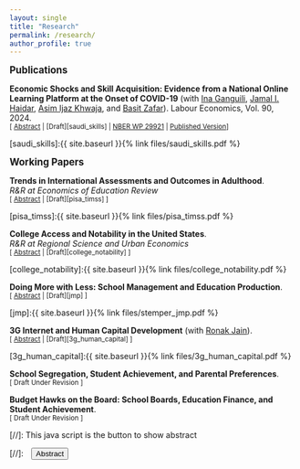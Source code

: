 ```yaml
---
layout: single
title: "Research"
permalink: /research/
author_profile: true
---
```



<span style="font-size: 1.2em; font-weight: bold;">Publications</span>

**Economic Shocks and Skill Acquisition: Evidence from a National Online Learning Platform at the Onset of COVID-19** (with [Ina Ganguili](https://blogs.umass.edu/iganguli/), [Jamal I. Haidar](https://scholar.harvard.edu/haidar/home), [Asim Ijaz Khwaja](https://khwaja.scholar.harvard.edu/), and [Basit Zafar](https://sites.google.com/site/basitakzafar/)). Labour Economics, Vol. 90, 2024.  <br/>
<small>[ <a href="#/" onclick="visib('saudi_skills')">Abstract</a> | [Draft][saudi_skills] | [NBER WP 29921][saudi_skills_nber] | [Published Version](https://www.sciencedirect.com/science/article/pii/S0927537124000708)]</small>

<div id="saudi_skills" style="display: none; text-align: justify; line-height: 1.2" ><small>
We study how large shocks impact individuals’ skilling decisions using data from a large, government-sponsored, online learning platform in Saudi Arabia. The onset of the COVID-19 pandemic brought about a massive increase in online skilling, and demand shifted towards courses that offered skills, such as telework, likely to be immediately valuable during the pandemic. Consistent with a model where individuals trade off reskilling costs with their expectations of future labor market conditions and their duration of work, we find that shifts into telework courses were largest for older workers. In contrast, younger workers increased enrollments in courses related to new skills, such as general, occupation-specific, and computer-related skills. Using national administrative employment data, we provide descriptive evidence that these investments in skills in early 2020 helped users maintain employment over the course of the pandemic.
</small><br><br/></div>

[saudi_skills]:{{ site.baseurl }}{% link files/saudi_skills.pdf %}

[saudi_skills_nber]: https://www.nber.org/papers/w29921

<span style="font-size: 1.2em; font-weight: bold;">Working Papers</span>

**Trends in International Assessments and Outcomes in Adulthood**. <br/> *R&R at Economics of Education Review* <br/> <small>[ <a href="#/" onclick="visib('pisa_timss')">Abstract</a> | [Draft][pisa_timss] ]</small>

<div id="pisa_timss" style="display: none; text-align: justify; line-height: 1.2" ><small>
International assessments such as PISA and TIMSS are widely used to compare the academic proficiency of adolescents across countries and over time. Do scores on these assessments predict outcomes in adulthood? Combining data from PISA, TIMSS, PIAAC, and 18 representative global surveys, I study the relative predictive power of PISA and TIMSS scores among cohorts that took both tests during adolescence. Results suggest that cohorts with higher test scores perform better on assessments of adulthood skills, obtain higher levels of education, and have higher incomes as adults. I find suggestive evidence that PISA scores exhibit a relatively stronger relationship with education and income in adulthood compared to TIMSS scores.
</small><br><br/></div>

[pisa_timss]:{{ site.baseurl }}{% link files/pisa_timss.pdf %}

**College Access and Notability in the United States**. <br/> *R&R at Regional Science and Urban Economics* <br/> <small>[ <a href="#/" onclick="visib('college_notability')">Abstract</a> | [Draft][college_notability] ]</small>

<div id="college_notability" style="display: none; text-align: justify; line-height: 1.2" ><small>
I use comprehensive geolocated data on prominent, famous, and influential Americans across various fields born throughout the 19th and 20th centuries to characterize the distribution and determinants of notability rates across the U.S. I combine this data with information on college site selection experiments—historical instances in which multiple candidate locations were considered as the sites of new colleges—to estimate the effect of college access on notability. Comparing notability rates in counties selected for a college to those in runner-up counties indicates that college placement generates a large, immediate, and persistent increase in notability rates. Analysis of biographical texts suggests that 20 to 40 percent of these effects are driven by college attendance.
</small><br><br/></div>

[college_notability]:{{ site.baseurl }}{% link files/college_notability.pdf %}


**Doing More with Less: School Management and Education Production**. <br/> <small>[ <a href="#/" onclick="visib('jmp')">Abstract</a> | [Draft][jmp] ]</small>

<div id="jmp" style="display: none; text-align: justify; line-height: 1.2" ><small>
The school superintendent is the highest-ranking executive in U.S. school districts, responsible for managing personnel decisions and overseeing regular school operations. To estimate the causal effect of superintendents on district performance, I collect data on the tenures of over 18,000 school superintendents covering over half of American public school children using a model of test score value-added that allows a superintendent’s effect to emerge over the course of their tenure within a district. Superintendent transitions between districts are leveraged to validate these estimates and to identify common practices of effective superintendents. I show that superintendents have large effects on school district performance, accounting for one-fourth of the observed differences in learning rates across districts. Top management matters most in districts where managerial flexibility is ex-ante largest: smaller districts and districts with weaker teachers unions. Effective superintendents do not change levels of district spending or staffing but instead make changes in school operations, increasing teacher turnover and reducing teacher absences. Finally, I find evidence that the link between value-added and salary for superintendents is strongest in districts with higher levels of local interdistrict competition.
</small><br><br/></div>

[jmp]:{{ site.baseurl }}{% link files/stemper_jmp.pdf %}

**3G Internet and Human Capital Development** (with [Ronak Jain](https://www.ronak-jain.com/home)). <br/> <small>[ <a href="#/" onclick="visib('3g_human_capital')">Abstract</a> | [Draft][3g_human_capital] ]</small>

<div id="3g_human_capital" style="display: none; text-align: justify; line-height: 1.2" ><small>
We study the impact of global expansions in mobile internet access between 2000 and 2018 on student outcomes. We link geospatial data on the rollout of 3G mobile technology with over 2 million student test scores from 82 countries. Our findings indicate that the introduction of 3G coverage leads to substantial increases in smartphone ownership and internet usage among adolescents. Moreover, changes in 3G coverage are associated with significant declines in test scores across all subjects, with magnitudes roughly equivalent to the loss of one-quarter of a year of learning. We find suggestive evidence that a reduction in feelings of belonging, ease of making friends, and self-efficacy may explain these impacts.
</small><br><br/></div>

[3g_human_capital]:{{ site.baseurl }}{% link files/3g_human_capital.pdf %}

**School Segregation, Student Achievement, and Parental Preferences**. <br/> <small>[ Draft Under Revision ]</small>

**Budget Hawks on the Board: School Boards, Education Finance, and Student Achievement**. <br/> <small>[ Draft Under Revision ]</small>

[//]: This java script is the button to show abstract
<script>
 function visib(id) {
  var x = document.getElementById(id);
  if (x.style.display === "block") {
    x.style.display = "none";
  } else {
    x.style.display = "block";
  }
}
</script>

[//]:&emsp;<button onclick="visib('polariz')" class="btn btn--inverse btn--small">Abstract</button>
